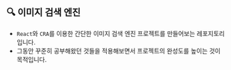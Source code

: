## 🔍 이미지 검색 엔진

-   `React`와 `CRA`를 이용한 간단한 이미지 검색 엔진 프로젝트를 만들어보는 레포지토리입니다.
-   그동안 꾸준히 공부해왔던 것들을 적용해보면서 프로젝트의 완성도를 높이는 것이 목적입니다.
